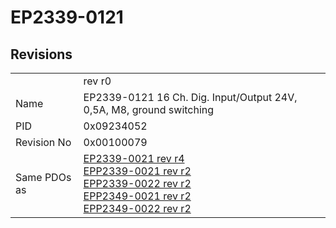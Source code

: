 # EP2339-0121

## Revisions
<table>
<tr>
<td></td>
<td>rev r0</td>
</tr>
<tr>
<td>Name</td>
<td>EP2339-0121 16 Ch. Dig. Input/Output 24V, 0,5A, M8, ground switching</td>
</tr>
<tr>
<td>PID</td>
<td>0x09234052</td>
</tr>
<tr>
<td>Revision No</td>
<td>0x00100079</td>
</tr>
<tr>
<td>Same PDOs as</td>
<td><a href="EP2339-0021.md">EP2339-0021 rev r4</a><br/><a href="EPP2339-0021.md">EPP2339-0021 rev r2</a><br/><a href="EPP2339-0022.md">EPP2339-0022 rev r2</a><br/><a href="EPP2349-0021.md">EPP2349-0021 rev r2</a><br/><a href="EPP2349-0022.md">EPP2349-0022 rev r2</a></td>
</tr>
</table>
